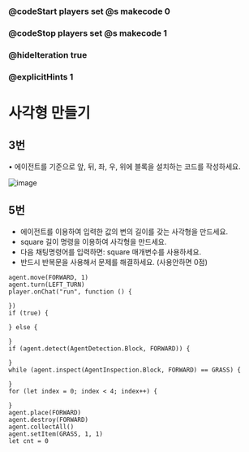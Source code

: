 ### @codeStart players set @s makecode 0
### @codeStop players set @s makecode 1

### @hideIteration true 
### @explicitHints 1


# 사각형 만들기
## 3번
• 에이전트를 기준으로 앞, 뒤, 좌, 우, 위에 블록을 설치하는 코드를 작성하세요.

![image](https://github.com/user-attachments/assets/ca4f0982-0196-4231-816a-01d69ec1862b)

## 5번
- 에이전트를 이용하여 입력한 값의 변의 길이를 갖는 사각형을 만드세요.
- square 길이 명령을 이용하여 사각형을 만드세요.
- 다음 채팅명령어를 입력하면: square 매개변수를 사용하세요.
- 반드시 반복문을 사용해서 문제를 해결하세요. (사용안하면 0점)

```ghost
agent.move(FORWARD, 1)
agent.turn(LEFT_TURN)
player.onChat("run", function () {
	
})
if (true) {
	
} else {
	
}
if (agent.detect(AgentDetection.Block, FORWARD)) {
	
}
while (agent.inspect(AgentInspection.Block, FORWARD) == GRASS) {
	
}
for (let index = 0; index < 4; index++) {
	
}
agent.place(FORWARD)
agent.destroy(FORWARD)
agent.collectAll()
agent.setItem(GRASS, 1, 1)
let cnt = 0
```
